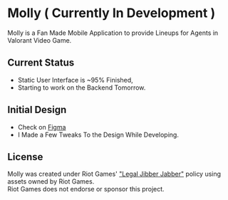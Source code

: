 # Molly ( Currently In Development )

Molly is a Fan Made Mobile Application to provide Lineups for Agents in Valorant Video Game.
## Current Status

- Static User Interface is ~95% Finished,  
- Starting to work on the Backend Tomorrow.

## Initial Design
- Check on [Figma](https://www.figma.com/file/UJW0fF5TQ4EoOTrFP11zLH/Molly?node-id=0%3A1)
- I Made a Few Tweaks To the Design While Developing.



## License
Molly was created under Riot Games' ["Legal Jibber Jabber"](https://www.riotgames.com/en/legal) policy using assets owned by Riot Games.  
Riot Games does not endorse or sponsor this project.
